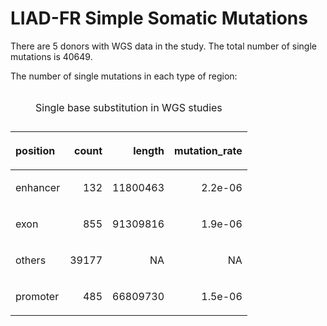 LIAD-FR Simple Somatic Mutations
================

There are 5 donors with WGS data in the study. The total number of
single mutations is 40649.

The number of single mutations in each type of
region:

<table class="table table-striped table-hover" style="margin-left: auto; margin-right: auto;">

<caption>

Single base substitution in WGS studies

</caption>

<thead>

<tr>

<th style="text-align:left;">

position

</th>

<th style="text-align:right;">

count

</th>

<th style="text-align:right;">

length

</th>

<th style="text-align:right;">

mutation\_rate

</th>

</tr>

</thead>

<tbody>

<tr>

<td style="text-align:left;">

enhancer

</td>

<td style="text-align:right;">

132

</td>

<td style="text-align:right;">

11800463

</td>

<td style="text-align:right;">

2.2e-06

</td>

</tr>

<tr>

<td style="text-align:left;">

exon

</td>

<td style="text-align:right;">

855

</td>

<td style="text-align:right;">

91309816

</td>

<td style="text-align:right;">

1.9e-06

</td>

</tr>

<tr>

<td style="text-align:left;">

others

</td>

<td style="text-align:right;">

39177

</td>

<td style="text-align:right;">

NA

</td>

<td style="text-align:right;">

NA

</td>

</tr>

<tr>

<td style="text-align:left;">

promoter

</td>

<td style="text-align:right;">

485

</td>

<td style="text-align:right;">

66809730

</td>

<td style="text-align:right;">

1.5e-06

</td>

</tr>

</tbody>

</table>
